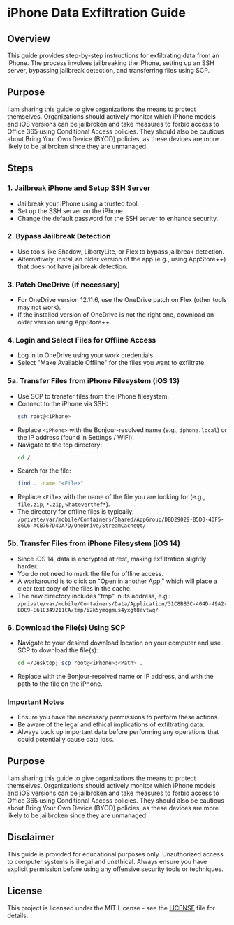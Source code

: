  # iPhone Data Exfiltration Guide

## Overview
This guide provides step-by-step instructions for exfiltrating data from an iPhone. The process involves jailbreaking the iPhone, setting up an SSH server, bypassing jailbreak detection, and transferring files using SCP.

## Purpose
I am sharing this guide to give organizations the means to protect themselves. Organizations should actively monitor which iPhone models and iOS versions can be jailbroken and take measures to forbid access to Office 365 using Conditional Access policies. They should also be cautious about Bring Your Own Device (BYOD) policies, as these devices are more likely to be jailbroken since they are unmanaged.

## Steps

### 1. Jailbreak iPhone and Setup SSH Server
- Jailbreak your iPhone using a trusted tool.
- Set up the SSH server on the iPhone.
- Change the default password for the SSH server to enhance security.

### 2. Bypass Jailbreak Detection
- Use tools like Shadow, LibertyLite, or Flex to bypass jailbreak detection.
- Alternatively, install an older version of the app (e.g., using AppStore++) that does not have jailbreak detection.

### 3. Patch OneDrive (if necessary)
- For OneDrive version 12.11.6, use the OneDrive patch on Flex (other tools may not work).
- If the installed version of OneDrive is not the right one, download an older version using AppStore++.

### 4. Login and Select Files for Offline Access
- Log in to OneDrive using your work credentials.
- Select "Make Available Offline" for the files you want to exfiltrate.

### 5a. Transfer Files from iPhone Filesystem (iOS 13)
- Use SCP to transfer files from the iPhone filesystem.
- Connect to the iPhone via SSH:
  ```bash
  ssh root@<iPhone>
  ```
- Replace `<iPhone>` with the Bonjour-resolved name (e.g., `iphone.local`) or the IP address (found in Settings / WiFi).
- Navigate to the top directory:
  ```bash
  cd /
  ```
- Search for the file:
  ```bash
  find . -name "<File>"
  ```
- Replace `<File>` with the name of the file you are looking for (e.g., `file.zip`, `*.zip`, `whateverthef*`).
- The directory for offline files is typically: `/private/var/mobile/Containers/Shared/AppGroup/DBD29029-B5D0-4DF5-86C6-ACB767D4DA7D/OneDrive/StreamCacheQt/`


### 5b. Transfer Files from iPhone Filesystem (iOS 14)
- Since iOS 14, data is encrypted at rest, making exfiltration slightly harder.
- You do not need to mark the file for offline access.
- A workaround is to click on "Open in another App," which will place a clear text copy of the files in the cache.
- The new directory includes "tmp" in its address, e.g.: `/private/var/mobile/Containers/Data/Application/31C8BB3C-404D-49A2-BDC9-E61C349211CA/tmp/i2k5ymqgmus4yxgt8evtwq/`

### 6. Download the File(s) Using SCP
- Navigate to your desired download location on your computer and use SCP to download the file(s):
  ```bash
  cd ~/Desktop; scp root@<iPhone>:<Path> .
  ```
- Replace <iPhone> with the Bonjour-resolved name or IP address, and <Path> with the path to the file on the iPhone.


### Important Notes
- Ensure you have the necessary permissions to perform these actions.
- Be aware of the legal and ethical implications of exfiltrating data.
- Always back up important data before performing any operations that could potentially cause data loss.

## Purpose
I am sharing this guide to give organizations the means to protect themselves. Organizations should actively monitor which iPhone models and iOS versions can be jailbroken and take measures to forbid access to Office 365 using Conditional Access policies. They should also be cautious about Bring Your Own Device (BYOD) policies, as these devices are more likely to be jailbroken since they are unmanaged.

## Disclaimer
This guide is provided for educational purposes only. Unauthorized access to computer systems is illegal and unethical. Always ensure you have explicit permission before using any offensive security tools or techniques.

## License
This project is licensed under the MIT License - see the [LICENSE](LICENSE) file for details.

